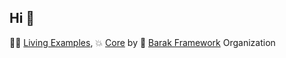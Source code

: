 ## Hi  👋

:man_mechanic: [Living Examples](https://github.com/Barak-Framework-Projects), :boom: [Core](https://github.com/barak-framework/barak) by :orange_book: [Barak Framework](https://github.com/barak-framework/barak-framework)  Organization
